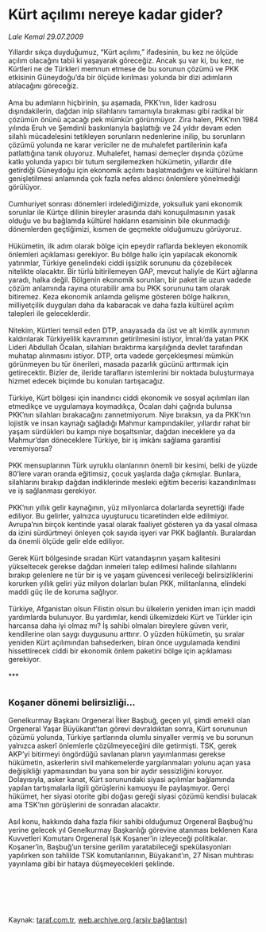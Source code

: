 # Kürt açılımı nereye kadar gider?

*Lale Kemal 29.07.2009*

<div class="taraf_structure_2col_1zq">
<div class="margen_n">



 <p>Yıllardır sıkça duyduğumuz, “Kürt açılımı,” ifadesinin, bu kez ne ölçüde açılım olacağını tabii ki yaşayarak göreceğiz. Ancak şu var ki, bu kez, ne Kürtleri ne de Türkleri memnun etmese de bu sorunun çözümü ve PKK etkisinin Güneydoğu’da bir ölçüde kırılması yolunda bir dizi adımların atılacağını göreceğiz. <br/><br/>Ama bu adımların hiçbirinin, şu aşamada, PKK’nın, lider kadrosu dışındakilerin, dağdan inip silahlarını tamamıyla bırakması gibi radikal bir çözümün önünü açacağı pek mümkün görünmüyor. Zira halen, PKK’nın 1984 yılında Eruh ve Şemdinli baskınlarıyla başlattığı ve 24 yıldır devam eden silahlı mücadelesini tetikleyen sorunların nedenlerine inilip, bu sorunların çözümü yolunda ne karar vericiler ne de muhalefet partilerinin kafa patlattığına tanık oluyoruz. Muhalefet, hamasi demeçler dışında çözüme katkı yolunda yapıcı bir tutum sergilemezken hükümetin, yıllardır dile getirdiği Güneydoğu için ekonomik açılımı başlatmadığını ve kültürel hakların genişletilmesi anlamında çok fazla nefes aldırıcı önlemlere yönelmediği görülüyor. <br/><br/>Cumhuriyet sonrası dönemleri irdelediğimizde, yoksulluk yani ekonomik sorunlar ile Kürtçe dilinin bireyler arasında dahi konuşulmasının yasak olduğu ve bu bağlamda kültürel hakların esamisinin bile okunmadığı dönemlerden geçtiğimizi, kısmen de geçmekte olduğumuzu görüyoruz. <br/><br/>Hükümetin, ilk adım olarak bölge için epeydir raflarda bekleyen ekonomik önlemleri açıklaması gerekiyor. Bu bölge halkı için yapılacak ekonomik yatırımlar, Türkiye genelindeki ciddi işsizlik sorununu da çözebilecek nitelikte olacaktır. Bir türlü bitirilemeyen GAP, mevcut haliyle de Kürt ağlarına yaradı, halka değil. Bölgenin ekonomik sorunları, bir paket ile uzun vadede çözüm anlamında rayına oturabilir ama bu PKK sorununu tam olarak bitiremez. Keza ekonomik anlamda gelişme gösteren bölge halkının, milliyetçilik duyguları daha da kabaracak ve daha fazla kültürel açılım talepleri ile geleceklerdir. <br/><br/>Nitekim, Kürtleri temsil eden DTP, anayasada da üst ve alt kimlik ayrımının kaldırılarak Türkiyelilik kavramının getirilmesini istiyor, İmralı’da yatan PKK Lideri Abdullah Öcalan, silahları bıraktırma karşılığında devlet tarafından muhatap alınmasını istiyor. DTP, orta vadede gerçekleşmesi mümkün görünmeyen bu tür önerileri, masada pazarlık gücünü arttırmak için getirecektir. Bizler de, ileride tarafların istemlerini bir noktada buluşturmaya hizmet edecek biçimde bu konuları tartışacağız. <br/><br/>Türkiye, Kürt bölgesi için inandırıcı ciddi ekonomik ve sosyal açılımları ilan etmedikçe ve uygulamaya koymadıkça, Öcalan dahi çağrıda bulunsa PKK’nın silahları bırakacağını zannetmiyorum. Niye bıraksın, ya da PKK’nın lojistik ve insan kaynağı sağladığı Mahmur kampındakiler, yıllardır rahat bir yaşam sürdükleri bu kampı niye boşaltsınlar, dağdan ineceklere ya da Mahmur’dan döneceklere Türkiye, bir iş imkânı sağlama garantisi veremiyorsa? <br/><br/>PKK mensuplarının Türk uyruklu olanlarının önemli bir kesimi, belki de yüzde 80’lere varan oranda eğitimsiz, çocuk yaşlarda dağa çıkmışlar. Bunlara, silahlarını bırakıp dağdan indiklerinde mesleki eğitim becerisi kazandırılması ve iş sağlanması gerekiyor. <br/><br/>PKK’nın yıllık gelir kaynağının, yüz milyonlarca dolarlarda seyrettiği ifade ediliyor. Bu gelirler, yalnızca uyuşturucu ticaretinden elde edilmiyor. Avrupa’nın birçok kentinde yasal olarak faaliyet gösteren ya da yasal olmasa da izini sürdürtmeyi önleyen çok sayıda işyeri var PKK bağlantılı. Buralardan da önemli ölçüde gelir elde ediliyor. <br/><br/>Gerek Kürt bölgesinde sıradan Kürt vatandaşının yaşam kalitesini yükseltecek gerekse dağdan inmeleri talep edilmesi halinde silahlarını bırakıp gelenlere ne tür bir iş ve yaşam güvencesi verileceği belirsizliklerini korurken yıllık geliri yüz milyon dolarları bulan PKK, militanlarına, elindeki maddi güç ile de koruma sağlıyor. <br/><br/>Türkiye, Afganistan olsun Filistin olsun bu ülkelerin yeniden imarı için maddi yardımlarda bulunuyor. Bu yardımlar, kendi ülkemizdeki Kürt ve Türkler için harcansa daha iyi olmaz mı? İş sahibi olmaları bireylere güven verir, kendilerine olan saygı duygusunu arttırır. O yüzden hükümetin, şu sıralar yeniden Kürt açılımından bahsederken, biran önce uygulamada kendini hissettirecek ciddi bir ekonomik önlem paketini bölge için açıklaması gerekiyor. <br/><br/>*** <br/><br/><br/><font size="4"><strong>Koşaner dönemi belirsizliği...</strong></font> <br/><br/>Genelkurmay Başkanı Orgeneral İlker Başbuğ, geçen yıl, şimdi emekli olan Orgeneral Yaşar Büyükanıt’tan görevi devraldıktan sonra, Kürt sorununun çözümü yolunda, Türkiye şartlarında olumlu sinyaller vermiş ve bu sorunun yalnızca askerî önlemlerle çözülmeyeceğini dile getirmişti. TSK, gerek AKP’yi bitirmeyi öngördüğü savlanan planın yayımlanması gerekse hükümetin, askerlerin sivil mahkemelerde yargılanmaları yolunu açan yasa değişikliği yapmasından bu yana son bir aydır sessizliğini koruyor. Dolayısıyla, asker kanat, Kürt sorunundaki siyasi açılımlar bağlamında yapılan tartışmalarla ilgili görüşlerini kamuoyu ile paylaşmıyor. Gerçi hükümet, her siyasi otorite gibi doğası gereği siyasi çözümü kendisi bulacak ama TSK’nın görüşlerini de sonradan alacaktır. <br/><br/>Asıl konu, hakkında daha fazla fikir sahibi olduğumuz Orgeneral Başbuğ’nu yerine gelecek yıl Genelkurmay Başkanlığı görevine atanması beklenen Kara Kuvvetleri Komutanı Orgeneral Işık Koşaner’in izleyeceği politikalar. Koşaner’in, Başbuğ’un tersine gerilim yaratabileceği spekülasyonları yapılırken son tahlilde TSK komutanlarının, Büyakanıt’ın, 27 Nisan muhtırası yayınlama gibi bir hataya düşmeyecekleri şeklinde.</p>
<br/>
<br/>
<br/>



<br/>


<div id="taraf_not">
</div>

</div>


</div>

Kaynak: [taraf.com.tr](http://taraf.com.tr:80/makale/6776.htm), [web.archive.org (arşiv bağlantısı)](http://web.archive.org/web/20091227020905/http://taraf.com.tr:80/makale/6776.htm)
